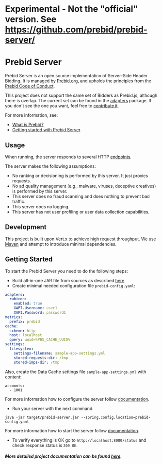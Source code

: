 # Experimental - Not the "official" version. See https://github.com/prebid/prebid-server/

# Prebid Server

Prebid Server is an open source implementation of Server-Side Header Bidding.
It is managed by [Prebid.org](http://prebid.org/overview/what-is-prebid-org.html),
and upholds the principles from the [Prebid Code of Conduct](http://prebid.org/wrapper_code_of_conduct.html).

This project does not support the same set of Bidders as Prebid.js, although there is overlap.
The current set can be found in the [adapters](./src/main/java/org/prebid/server/bidder) package. If you don't see the one you want, feel free to [contribute it](docs/developers/add-new-bidder.md).

For more information, see:

- [What is Prebid?](http://prebid.org/overview/intro.html)
- [Getting started with Prebid Server](http://prebid.org/dev-docs/get-started-with-prebid-server.html)

## Usage

When running, the server responds to several HTTP [endpoints](docs/endpoints).

The server makes the following assumptions:
- No ranking or decisioning is performed by this server. It just proxies requests.
- No ad quality management (e.g., malware, viruses, deceptive creatives) is performed by this server.
- This server does no fraud scanning and does nothing to prevent bad traffic.
- This server does no logging.
- This server has not user profiling or user data collection capabilities.

## Development

This project is built upon [Vert.x](http://vertx.io) to achieve high request throughput. 
We use [Maven](https://maven.apache.org) and attempt to introduce minimal dependencies.

## Getting Started

To start the Prebid Server you need to do the following steps:
- Build all-in-one JAR file from sources as described [here](docs/build.md).
- Create minimal needed configuration file `prebid-config.yaml`:
```yaml
adapters:
  rubicon:
    enabled: true
    XAPI.Username: user1
    XAPI.Password: password1
metrics:
  prefix: prebid
cache:
  scheme: http
  host: localhost
  query: uuid=%PBS_CACHE_UUID%
settings:
  filesystem:
    settings-filename: sample-app-settings.yml
    stored-requests-dir: /tmp
    stored-imps-dir: /tmp
```

Also, create the Data Cache settings file `sample-app-settings.yml` with content:
```
accounts:
  - 1001
```
For more information how to configure the server follow [documentation](docs/config.md).

- Run your server with the next command:
```
java -jar target/prebid-server.jar --spring.config.location=prebid-config.yaml
```
For more information how to start the server follow [documentation](docs/run.md).

- To verify everything is OK go to `http://localhost:8080/status` and check response status is `200 OK`.

##### More detailed project documentation can be found [here](docs/TOC.md).
